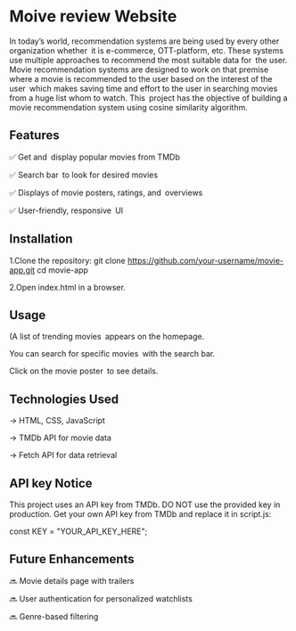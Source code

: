 
# Moive review Website


In today’s world, recommendation systems are being used by every other organization whether it is e-commerce, OTT-platform, etc. These systems use multiple approaches to recommend the most suitable data for the user. Movie recommendation systems are designed to work on that premise where a movie is recommended to the user based on the interest of the user which makes saving time and effort to the user in searching movies from a huge list whom to watch. This project has the objective of building a movie recommendation system using cosine similarity algorithm.


## Features


✅ Get and display popular movies from TMDb

✅ Search bar to look for desired movies

✅ Displays of movie posters, ratings, and overviews

✅ User-friendly, responsive UI

## Installation

1.Clone the repository:
git clone https://github.com/your-username/movie-app.git
cd movie-app

2.Open index.html in a browser.




## Usage

(A list of trending movies appears on the homepage.

You can search for specific movies with the search bar.

Click on the movie poster to see details.

## Technologies Used

-> HTML, CSS, JavaScript

-> TMDb API for movie data

-> Fetch API for data retrieval

## API key Notice

This project uses an API key from TMDb. DO NOT use the provided key in production.
Get your own API key from TMDb and replace it in script.js:

const KEY = "YOUR_API_KEY_HERE";

## Future Enhancements

🔜 Movie details page with trailers

🔜 User authentication for personalized watchlists

🔜 Genre-based filtering




